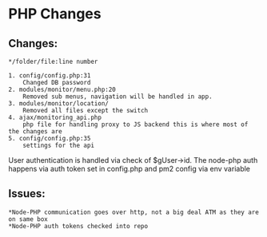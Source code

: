 PHP Changes
============

Changes:
--

    */folder/file:line number
    
    1. config/config.php:31 
        Changed DB password
    2. modules/monitor/menu.php:20
        Removed sub menus, navigation will be handled in app.
    3. modules/monitor/location/
        Removed all files except the switch
    4. ajax/monitoring_api.php
        php file for handling proxy to JS backend this is where most of the changes are
    5. config/config.php:35
        settings for the api
    
User authentication is handled via check of $gUser->id.
The node-php auth happens via auth token set in config.php and pm2 config via env variable

Issues: 
--------

    *Node-PHP communication goes over http, not a big deal ATM as they are on same box
    *Node-PHP auth tokens checked into repo